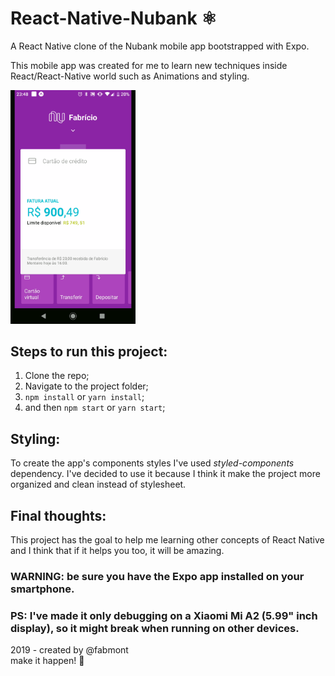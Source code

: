 
# React-Native-Nubank ⚛️
A React Native clone of the Nubank mobile app bootstrapped with Expo.

This mobile app was created for me to learn new techniques inside React/React-Native world such as Animations and styling.

<img src="https://raw.githubusercontent.com/fabmont/react-native-nubank/master/gifmaker_20190822115110.gif" width="200">

## Steps to run this project:
1. Clone the repo;
2. Navigate to the project folder;
3. `npm install` or `yarn install`;
4. and then `npm start` or `yarn start`;

## Styling:
To create the app's components styles I've used *styled-components* dependency. I've decided to use it because I think it make the project more organized and clean instead of stylesheet.

## Final thoughts:
This project has the goal to help me learning other concepts of React Native and I think that if it helps you too, it will be amazing.

### **WARNING:** be sure you have the Expo app installed on your smartphone.
### PS: I've made it only debugging on a Xiaomi Mi A2 (5.99" inch display), so it might break when running on other devices.

2019 - created by @fabmont
<br />
make it happen! 🚀

